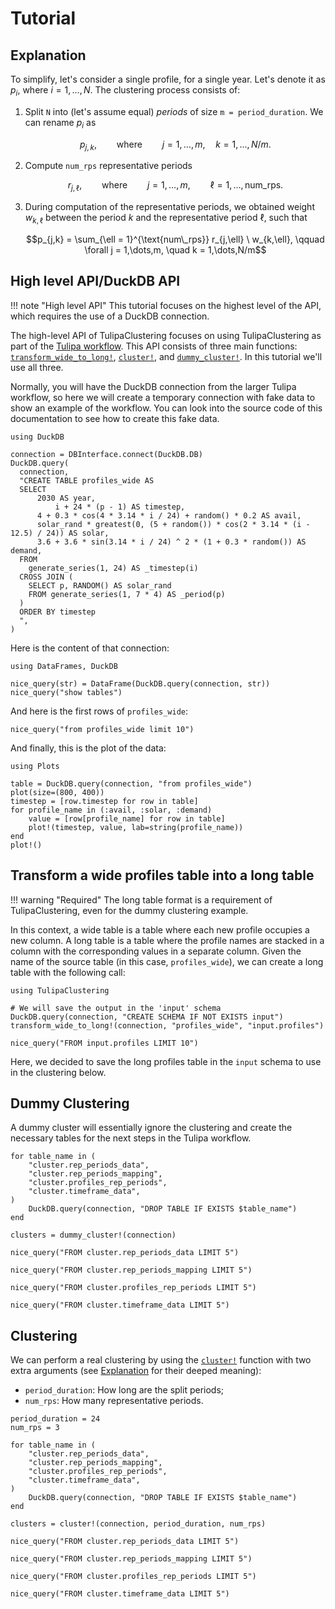 # Tutorial

## Explanation

To simplify, let's consider a single profile, for a single year.
Let's denote it as $p_i$, where $i = 1,\dots,N$.
The clustering process consists of:

1. Split `N` into (let's assume equal) _periods_ of size `m = period_duration`.
   We can rename $p_i$ as

   $$p_{j,k}, \qquad \text{where} \qquad j = 1,\dots,m, \quad k = 1,\dots,N/m.$$
2. Compute `num_rps` representative periods

   $$r_{j,\ell}, \qquad \text{where} \qquad j = 1,\dots,m, \qquad \ell = 1,\dots,\text{num\_rps}.$$
3. During computation of the representative periods, we obtained weight
   $w_{k,\ell}$ between the period $k$ and the representative period $\ell$,
   such that

   $$p_{j,k} = \sum_{\ell = 1}^{\text{num\_rps}} r_{j,\ell} \ w_{k,\ell}, \qquad \forall j = 1,\dots,m, \quad k = 1,\dots,N/m$$

## High level API/DuckDB API

!!! note "High level API"
    This tutorial focuses on the highest level of the API, which requires the
    use of a DuckDB connection.

The high-level API of TulipaClustering focuses on using TulipaClustering as part of the [Tulipa workflow](https://tulipaenergy.github.io/TulipaEnergyModel.jl/stable/).
This API consists of three main functions: [`transform_wide_to_long!`](@ref), [`cluster!`](@ref), and [`dummy_cluster!`](@ref).
In this tutorial we'll use all three.

Normally, you will have the DuckDB connection from the larger Tulipa workflow,
so here we will create a temporary connection with fake data to show an example
of the workflow. You can look into the source code of this documentation to see
how to create this fake data.

```@setup duckdb_example
using DuckDB

connection = DBInterface.connect(DuckDB.DB)
DuckDB.query(
  connection,
  "CREATE TABLE profiles_wide AS
  SELECT
      2030 AS year,
          i + 24 * (p - 1) AS timestep,
      4 + 0.3 * cos(4 * 3.14 * i / 24) + random() * 0.2 AS avail,
      solar_rand * greatest(0, (5 + random()) * cos(2 * 3.14 * (i - 12.5) / 24)) AS solar,
      3.6 + 3.6 * sin(3.14 * i / 24) ^ 2 * (1 + 0.3 * random()) AS demand,
  FROM
    generate_series(1, 24) AS _timestep(i)
  CROSS JOIN (
    SELECT p, RANDOM() AS solar_rand
    FROM generate_series(1, 7 * 4) AS _period(p)
  )
  ORDER BY timestep
  ",
)
```

Here is the content of that connection:

```@example duckdb_example
using DataFrames, DuckDB

nice_query(str) = DataFrame(DuckDB.query(connection, str))
nice_query("show tables")
```

And here is the first rows of `profiles_wide`:

```@example duckdb_example
nice_query("from profiles_wide limit 10")
```

And finally, this is the plot of the data:

```@example duckdb_example
using Plots

table = DuckDB.query(connection, "from profiles_wide")
plot(size=(800, 400))
timestep = [row.timestep for row in table]
for profile_name in (:avail, :solar, :demand)
    value = [row[profile_name] for row in table]
    plot!(timestep, value, lab=string(profile_name))
end
plot!()
```

## Transform a wide profiles table into a long table

!!! warning "Required"
    The long table format is a requirement of TulipaClustering, even for the dummy clustering example.

In this context, a wide table is a table where each new profile occupies a new column. A long table is a table where the profile names are stacked in a column with the corresponding values in a separate column.
Given the name of the source table (in this case, `profiles_wide`), we can create a long table with the following call:

```@example duckdb_example
using TulipaClustering

# We will save the output in the 'input' schema
DuckDB.query(connection, "CREATE SCHEMA IF NOT EXISTS input")
transform_wide_to_long!(connection, "profiles_wide", "input.profiles")

nice_query("FROM input.profiles LIMIT 10")
```

Here, we decided to save the long profiles table in the `input` schema to use in the clustering below.

## Dummy Clustering

A dummy cluster will essentially ignore the clustering and create the necessary tables for the next steps in the Tulipa workflow.

```@example duckdb_example
for table_name in (
    "cluster.rep_periods_data",
    "cluster.rep_periods_mapping",
    "cluster.profiles_rep_periods",
    "cluster.timeframe_data",
)
    DuckDB.query(connection, "DROP TABLE IF EXISTS $table_name")
end

clusters = dummy_cluster!(connection)

nice_query("FROM cluster.rep_periods_data LIMIT 5")
```

```@example duckdb_example
nice_query("FROM cluster.rep_periods_mapping LIMIT 5")
```

```@example duckdb_example
nice_query("FROM cluster.profiles_rep_periods LIMIT 5")
```

```@example duckdb_example
nice_query("FROM cluster.timeframe_data LIMIT 5")
```

## Clustering

We can perform a real clustering by using the [`cluster!`](@ref) function with two extra arguments (see [Explanation](@ref) for their deeped meaning):

- `period_duration`: How long are the split periods;
- `num_rps`: How many representative periods.

```@example duckdb_example
period_duration = 24
num_rps = 3

for table_name in (
    "cluster.rep_periods_data",
    "cluster.rep_periods_mapping",
    "cluster.profiles_rep_periods",
    "cluster.timeframe_data",
)
    DuckDB.query(connection, "DROP TABLE IF EXISTS $table_name")
end

clusters = cluster!(connection, period_duration, num_rps)

nice_query("FROM cluster.rep_periods_data LIMIT 5")
```

```@example duckdb_example
nice_query("FROM cluster.rep_periods_mapping LIMIT 5")
```

```@example duckdb_example
nice_query("FROM cluster.profiles_rep_periods LIMIT 5")
```

```@example duckdb_example
nice_query("FROM cluster.timeframe_data LIMIT 5")
```
